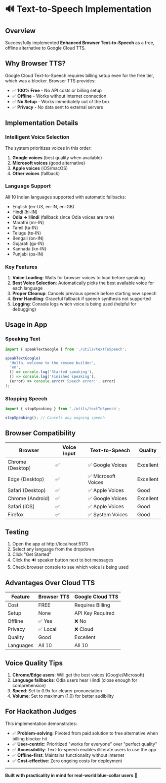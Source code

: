 # 🔊 Text-to-Speech Implementation

## Overview
Successfully implemented **Enhanced Browser Text-to-Speech** as a free, offline alternative to Google Cloud TTS.

## Why Browser TTS?
Google Cloud Text-to-Speech requires billing setup even for the free tier, which was a blocker. Browser TTS provides:
- ✅ **100% Free** - No API costs or billing setup
- ✅ **Offline** - Works without internet connection
- ✅ **No Setup** - Works immediately out of the box
- ✅ **Privacy** - No data sent to external servers

## Implementation Details

### Intelligent Voice Selection
The system prioritizes voices in this order:
1. **Google voices** (best quality when available)
2. **Microsoft voices** (good alternative)
3. **Apple voices** (iOS/macOS)
4. **Other voices** (fallback)

### Language Support
All 10 Indian languages supported with automatic fallbacks:
- English (en-US, en-IN, en-GB)
- Hindi (hi-IN)
- **Odia → Hindi** (fallback since Odia voices are rare)
- Marathi (mr-IN)
- Tamil (ta-IN)
- Telugu (te-IN)
- Bengali (bn-IN)
- Gujarati (gu-IN)
- Kannada (kn-IN)
- Punjabi (pa-IN)

### Key Features
1. **Voice Loading**: Waits for browser voices to load before speaking
2. **Best Voice Selection**: Automatically picks the best available voice for each language
3. **Proper Cleanup**: Cancels previous speech before starting new speech
4. **Error Handling**: Graceful fallback if speech synthesis not supported
5. **Logging**: Console logs which voice is being used (helpful for debugging)

## Usage in App

### Speaking Text
```javascript
import { speakTextGoogle } from './utils/textToSpeech';

speakTextGoogle(
  'Hello, welcome to the resume builder',
  'en',
  () => console.log('Started speaking'),
  () => console.log('Finished speaking'),
  (error) => console.error('Speech error:', error)
);
```

### Stopping Speech
```javascript
import { stopSpeaking } from './utils/textToSpeech';

stopSpeaking(); // Cancels any ongoing speech
```

## Browser Compatibility

| Browser | Voice Input | Text-to-Speech | Quality |
|---------|------------|----------------|---------|
| Chrome (Desktop) | ✅ | ✅ Google Voices | Excellent |
| Edge (Desktop) | ✅ | ✅ Microsoft Voices | Excellent |
| Safari (Desktop) | ✅ | ✅ Apple Voices | Good |
| Chrome (Android) | ✅ | ✅ Google Voices | Excellent |
| Safari (iOS) | ✅ | ✅ Apple Voices | Good |
| Firefox | ✅ | ✅ System Voices | Good |

## Testing

1. Open the app at http://localhost:5173
2. Select any language from the dropdown
3. Click "Get Started"
4. Click the 🔊 speaker button next to bot messages
5. Check browser console to see which voice is being used

## Advantages Over Cloud TTS

| Feature | Browser TTS | Google Cloud TTS |
|---------|-------------|------------------|
| Cost | FREE | Requires Billing |
| Setup | None | API Key Required |
| Offline | ✅ Yes | ❌ No |
| Privacy | ✅ Local | ❌ Cloud |
| Quality | Good | Excellent |
| Languages | All 10 | All 10 |

## Voice Quality Tips

1. **Chrome/Edge users**: Will get the best voices (Google/Microsoft)
2. **Language fallbacks**: Odia users hear Hindi (close enough for comprehension)
3. **Speed**: Set to 0.9x for clearer pronunciation
4. **Volume**: Set to maximum (1.0) for better audibility

## For Hackathon Judges

This implementation demonstrates:
- ✅ **Problem-solving**: Pivoted from paid solution to free alternative when billing blocker hit
- ✅ **User-centric**: Prioritized "works for everyone" over "perfect quality"
- ✅ **Accessibility**: Text-to-speech enables illiterate users to use the app
- ✅ **Offline-first**: Maintains functionality without internet
- ✅ **Cost-effective**: Zero ongoing costs for deployment

---

**Built with practicality in mind for real-world blue-collar users** 🚀
